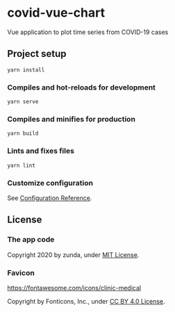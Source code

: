 # covid-vue-chart
Vue application to plot time series from COVID-19 cases

## Project setup
```
yarn install
```

### Compiles and hot-reloads for development
```
yarn serve
```

### Compiles and minifies for production
```
yarn build
```

### Lints and fixes files
```
yarn lint
```

### Customize configuration
See [Configuration Reference](https://cli.vuejs.org/config/).

## License
### The app code
Copyright 2020 by zunda, under [MIT License](LICENSE.txt).

### Favicon
https://fontawesome.com/icons/clinic-medical

Copyright by Fonticons, Inc., under [CC BY 4.0 License](https://fontawesome.com/license/free).
